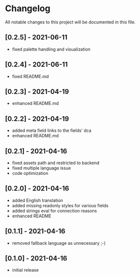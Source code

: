 # Changelog

All notable changes to this project will be documented in this file.

## [0.2.5] - 2021-06-11

- fixed palette handling and visualization

## [0.2.4] - 2021-06-11

- fixed README.md

## [0.2.3] - 2021-04-19

- enhanced README.md

## [0.2.2] - 2021-04-19

- added meta field links to the fields' dca
- enhanced README.md

## [0.2.1] - 2021-04-16

- fixed assets path and restricted to backend
- fixed multiple language issue
- code optimization

## [0.2.0] - 2021-04-16

- added English translation
- added missing readonly styles for various fields
- added strings eval for connection reasons
- enhanced README

## [0.1.1] - 2021-04-16

- removed fallback language as unnecessary ;-)

## [0.1.0] - 2021-04-16

- initial release
